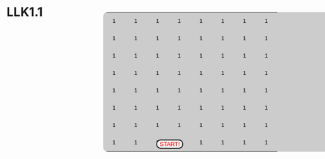 # LLK1.1
<!DOCTYPE HTML>
<html>
<head>
<meta charset="utf-8">
<title>无聊连连看</title> 
<style type="text/css">
input{
	border-style: solid;
	border-color: #ccc;
	background-color:#ccc;
	height: 30px;
	width: 30px;
	margin:2px;
}
div{

	position: relative;
}
table{
 	position: absolute;
 	border-radius: 10px;
 	left: 450px;
 	top:90px;
 	empty-cells: hide;
 	vertical-align: top;
}
button{
	position: absolute;
	border-style: solid;
	border-radius: 10px;
	left: 572px;
	top: 400px;
}
</style>
<script type="text/javascript">
//按键
var first,second;
//二维数组
var table=new Array();
	for(var i=0;i<10;i++){
		table[i]=new Array();
}
var table_tag=document.getElementsByTagName("input");
//游戏过程中的重新生成
function InitInGame(){
	for (var i = 1;i < 9;i++)
	 {
		for(var j = 1;j < 9;j++){
			var rand=(Math.floor(Math.random() * 7 + 1))+1;
			if(table[i][j]!='')
				table[i][j]=rand;
			else
				table[i][j]='';
		}
	}
	if(check_all(table)==0) InitInGame();
	for (var i = table_tag.length - 1; i >= 0; i--){
		table_tag[i].value=table[Math.floor(parseInt(table_tag[i].name,10)/10)+1][parseInt(table_tag[i].name,10)%10+1];
	}
}
var StartTime;
//初始化
function Init(){
	var Now=new Date();
	StartTime=Date.UTC(Now.getYear(),Now.getMonth(),Now.getDate(),Now.getHours(),Now.getMinutes(),Now.getSeconds(),Now.getMilliseconds());
	first=-1;
	second=-1;
	for(var i=0;i<10;i++){
		table[i][0]=0;
		table[0][i]=0;
		table[i][9]=0;
		table[9][i]=0;
	}
	for (var i = 1;i < 9;i++)
	 {
		for(var j = 1;j < 9;j++){
			var x=(Math.floor(Math.random() * 7 + 1))+1;
				table[i][j]=x;
		}
	}
	if(check_all(table)==0) Init();
	for (var i = table_tag.length - 1; i >= 0; i--){
		table_tag[i].value=table[Math.floor(parseInt(table_tag[i].name,10)/10)+1][parseInt(table_tag[i].name,10)%10+1];
	}
	init_timer();
}
//向左寻找第一个非空格
//op=1->搜索是否有解 op=2->判断两者是否可以消去
function FindLeft(op,NUM,x,y,left,table,x2,y2){
	var re=0;
	var i=x;
	var j=y+1;
	for(j=y+1;j<10;j++){
		if(table[i][j]!=0){
			if(op==1){
				if(table[i][j]==NUM)return -1;
				else return re;
			}
			else{
				if(i==x2&&j==y2)return -1;
				else return re;
			}
		}
		else{
			left[re].x=i;
			left[re].y=j;
			re++;
		}
	}
	return re;
}
//向右
function FindRight(op,NUM,x,y,right,table,x2,y2){
	var re=0;
	var i=x;
	var j=y-1;
	for(;j>=0;j--){
		if(table[i][j]!=0){
			if(op==1){
				if(table[i][j]==NUM)return -1;
				else return re;
			}
			else{
				if(i==x2&&j==y2)return -1;
				else return re;
			}
		}
		else{
			right[re].x=i;
			right[re].y=j;
			re++;
		}
	}
	return re;
}
//向上
function FindUp(op,NUM,x,y,up,table,x2,y2){
	var re=0;
	var i=x-1;
	var j=y;
	for(;i>=0;i--){
		if(table[i][j]!=0){
		   if(op==1){
				if(table[i][j]==NUM)return -1;
				else return re;
			}
			else{
				if(i==x2&&j==y2)return -1;
				else return re;
			}
		}
		else{
			up[re].x=i;
			up[re].y=j;
			re++;
		}
	}
	return re;
}
//向下
function FindDown(op,NUM,x,y,down,table,x2,y2){
	var re=0;
	var i=x+1;
	var j=y;
	for(;i<10;i++){
		if(table[i][j]!=0){
		   if(op==1){
				if(table[i][j]==NUM)return -1;
				else return re;
			}
			else{
				if(i==x2&&j==y2)return -1;
				else return re;
			}
		}
		else{
			down[re].x=i;
			down[re].y=j;
			re++;
		}
	}
	return re;
}
function search(op,NUM,x,y,table,time,dic,x2,y2){
	//将搜寻次数限定在三次
	time--;
	if(time==0) return 0;
	var re;
	//储存空格的对象数组
	var Dirction=new Array();
	for(var i=0;i<10;i++){
		Dirction[i]=new Object();
		Dirction[i].x=0;
		Dirction[i].y=0;
	}
	if(dic!=2){//防止倒退查找
		re=FindLeft(op,NUM,x,y,Dirction,table,x2,y2);
		if(re==-1) { Dirction=null;return 1;}
		else
			 //遍历该方向的空格，以其为搜索中心
			for(var j=0;j<re;j++)
				if(search(op,NUM,Dirction[j].x,Dirction[j].y,table,time,1,x2,y2)==1) return 1;
	}
	if(dic!=1){
		re=FindRight(op,NUM,x,y,Dirction,table,x2,y2);
		if(re==-1) { Dirction=null;return 1;}
		else 
			for(var j=0;j<re;j++)
				if(search(op,NUM,Dirction[j].x,Dirction[j].y,table,time,2,x2,y2)==1) return 1;
	}
	if(dic!=4){
		re=FindUp(op,NUM,x,y,Dirction,table,x2,y2);
		if(re==-1){ Dirction=null;return 1;}
		else
			for(var j=0;j<re;j++)
				if(search(op,NUM,Dirction[j].x,Dirction[j].y,table,time,3,x2,y2)==1) return 1;
	}
	if(dic!=3){
		re=FindDown(op,NUM,x,y,Dirction,table,x2,y2);
		if (re == -1) { Dirction = null; return 1; }
		else
			for (var j = 0; j < re; j++)
				if (search(op,NUM,Dirction[j].x,Dirction[j].y,table,time,4,x2,y2)== 1) return 1;
	}
	return 0;
}
function check_all(table) {
	var time;
	//遍历所有非空格，以其为搜索中心
	for(var i=0;i<10;i++){
		for (var j = 0; j < 10; j++) {
			time=4;
			if(table[i][j]==0) continue;
			else if (search(1,table[i][j], i, j, table, time, 0,0,0) == 1) {return 1;}
		}
	}
	return 0;
}
function myfun(but){
	
	if(first==-1){
		first=but;
	}
	else if(second==-1&&first!=-1){ 
		second=but;
		x1=Math.floor(parseInt(first.name,10)/10)+1;
		y1=parseInt(first.name,10)%10+1;
		x2=Math.floor(parseInt(second.name,10)/10)+1;
		y2=parseInt(second.name,10)%10+1;
		if((first.value==second.value)&&search(2,table[x1][y1],x1,y1,table,4,0,x2,y2)==1&&(x1!=x2||y1!=y2))
			 {
				table[x1][y1]=0;
				table[x2][y2]=0;
				first.value='';
				second.value='';
				first=-1;
				second=-1;
				var flag=1;
				for(var i=0;i<10;i++)
					for(var j=0;j<10;j++){
						if(table[i][j]!=0) flag=0;
					}
				if(flag==1) {
					alert("You Win(such a boring game)!");
					close(this);
				}

				if(check_all(table)!=1) init_1();
				first=-1;
				second=-1;
			}

		else{
			first=second;
			second=-1;
		}
	}
}
function init_timer(){
		window.setInterval('timer()',10);
}
function draw_y(Dtime){
	var cavs=document.getElementById('cavs');
	var ctx=cavs.getContext('2d');
	cavs.width=1000;
	cavs.height=1000;
	draw_bg();
	ctx.lineWidth = 10; 
	ctx.strokeStyle = "#00af0b";
	ctx.lineCap="round";
	ctx.beginPath();
	var percent=Dtime/60000;
	ctx.arc(600,240,230,0, Math.PI*2*percent, false);
	ctx.stroke();
	ctx.closePath();
}
function draw_bg(){
	var cavs=document.getElementById('cavs');
	var ctx=cavs.getContext('2d');
	ctx.lineWidth = 10; 
	ctx.strokeStyle = "#db5c39";
	ctx.lineCap="round";
	ctx.beginPath();
	ctx.arc(600,240,230,0, Math.PI*2, false);
	ctx.stroke();
	ctx.closePath();
}
function timer(){
	var Now=new Date();
	var NowTime=Date.UTC(Now.getYear(),Now.getMonth(),Now.getDate(),Now.getHours(),Now.getMinutes(),Now.getSeconds(),Now.getMilliseconds());
	if(NowTime-StartTime>=60000){
		alert("Time is out!")
		close(this);
	}
	draw_y(NowTime-StartTime);

}
</script>
</head>

<body>
<div>
<canvas id="cavs" width="6000" height="6000"></canvas>
<table id="table" style="background-color: #ccc">
 <tr>
 <td><input type="button" value="1" name='0' onclick="myfun(this)" /></td>
 <td><input type="button" value="1" name='1' onclick="myfun(this)" /></td>
 <td><input type="button" value="1" name='2' onclick="myfun(this)" /></td>
 <td><input type="button" value="1" name='3' onclick="myfun(this)" /></td>
 <td><input type="button" value="1" name='4' onclick="myfun(this)" /></td>
 <td><input type="button" value="1" name='5' onclick="myfun(this)" /></td>
 <td><input type="button" value="1" name='6' onclick="myfun(this)" /></td>
 <td><input type="button" value="1" name='7' onclick="myfun(this)" /></td>

  </tr>
  <tr>
 <td><input type="button" value="1" name='10' onclick="myfun(this)" /></td>
 <td><input type="button" value="1" name='11' onclick="myfun(this)" /></td>
 <td><input type="button" value="1" name='12' onclick="myfun(this)" /></td>
 <td><input type="button" value="1" name='13' onclick="myfun(this)" /></td>
 <td><input type="button" value="1" name='14' onclick="myfun(this)" /></td>
 <td><input type="button" value="1" name='15' onclick="myfun(this)" /></td>
 <td><input type="button" value="1" name='16' onclick="myfun(this)" /></td>
 <td><input type="button" value="1" name='17' onclick="myfun(this)" /></td>

  </tr>
 <tr>
 <td><input type="button" value="1" name='20' onclick="myfun(this)" /></td>
 <td><input type="button" value="1" name='21' onclick="myfun(this)" /></td>
 <td><input type="button" value="1" name='22' onclick="myfun(this)" /></td>
 <td><input type="button" value="1" name='23' onclick="myfun(this)" /></td>
 <td><input type="button" value="1" name='24' onclick="myfun(this)" /></td>
 <td><input type="button" value="1" name='25' onclick="myfun(this)" /></td>
 <td><input type="button" value="1" name='26' onclick="myfun(this)" /></td>
 <td><input type="button" value="1" name='27' onclick="myfun(this)" /></td>
 
  </tr>
   <tr >
 <td><input type="button" value="1" name='30' onclick="myfun(this)" /></td>
 <td><input type="button" value="1" name='31' onclick="myfun(this)" /></td>
 <td><input type="button" value="1" name='32' onclick="myfun(this)" /></td>
 <td><input type="button" value="1" name='33' onclick="myfun(this)" /></td>
 <td><input type="button" value="1" name='34' onclick="myfun(this)" /></td>
 <td><input type="button" value="1" name='35' onclick="myfun(this)" /></td>
 <td><input type="button" value="1" name='36' onclick="myfun(this)" /></td>
 <td><input type="button" value="1" name='37' onclick="myfun(this)" /></td>
 
  </tr>
	<tr >
 <td><input type="button" value="1" name='40' onclick="myfun(this)" /></td>
 <td><input type="button" value="1" name='41' onclick="myfun(this)" /></td>
 <td><input type="button" value="1" name='42' onclick="myfun(this)" /></td>
 <td><input type="button" value="1" name='43' onclick="myfun(this)" /></td>
 <td><input type="button" value="1" name='44' onclick="myfun(this)" /></td>
 <td><input type="button" value="1" name='45' onclick="myfun(this)" /></td>
 <td><input type="button" value="1" name='46' onclick="myfun(this)" /></td>
 <td><input type="button" value="1" name='47' onclick="myfun(this)" /></td>
 
  </tr>
	<tr>
 <td><input type="button" value="1" name='50' onclick="myfun(this)" /></td>
 <td><input type="button" value="1" name='51' onclick="myfun(this)" /></td>
 <td><input type="button" value="1" name='52' onclick="myfun(this)" /></td>
 <td><input type="button" value="1" name='53' onclick="myfun(this)" /></td>
 <td><input type="button" value="1" name='54' onclick="myfun(this)" /></td>
 <td><input type="button" value="1" name='55' onclick="myfun(this)" /></td>
 <td><input type="button" value="1" name='56' onclick="myfun(this)" /></td>
 <td><input type="button" value="1" name='57' onclick="myfun(this)" /></td>
  </tr>
	<tr>
 <td><input type="button" value="1" name='60' onclick="myfun(this)" /></td>
 <td><input type="button" value="1" name='61' onclick="myfun(this)" /></td>
 <td><input type="button" value="1" name='62' onclick="myfun(this)" /></td>
 <td><input type="button" value="1" name='63' onclick="myfun(this)" /></td>
 <td><input type="button" value="1" name='64' onclick="myfun(this)" /></td>
 <td><input type="button" value="1" name='65' onclick="myfun(this)" /></td>
 <td><input type="button" value="1" name='66' onclick="myfun(this)" /></td>
 <td><input type="button" value="1" name='67' onclick="myfun(this)" /></td>
 
  </tr>
	 <tr>
 <td><input type="button" value="1" name='70' onclick="myfun(this)" /></td>
 <td><input type="button" value="1" name='71' onclick="myfun(this)" /></td>
 <td><input type="button" value="1" name='72' onclick="myfun(this)" /></td>
 <td><input type="button" value="1" name='73' onclick="myfun(this)" /></td>
 <td><input type="button" value="1" name='74' onclick="myfun(this)" /></td>
 <td><input type="button" value="1" name='75' onclick="myfun(this)" /></td>
 <td><input type="button" value="1" name='76' onclick="myfun(this)" /></td>
 <td><input type="button" value="1" name='77' onclick="myfun(this)" /></td>
 
  </tr>
</table>
<button style="color: red" onclick="Init()">START!</button>
</div>
</body>
</html>
